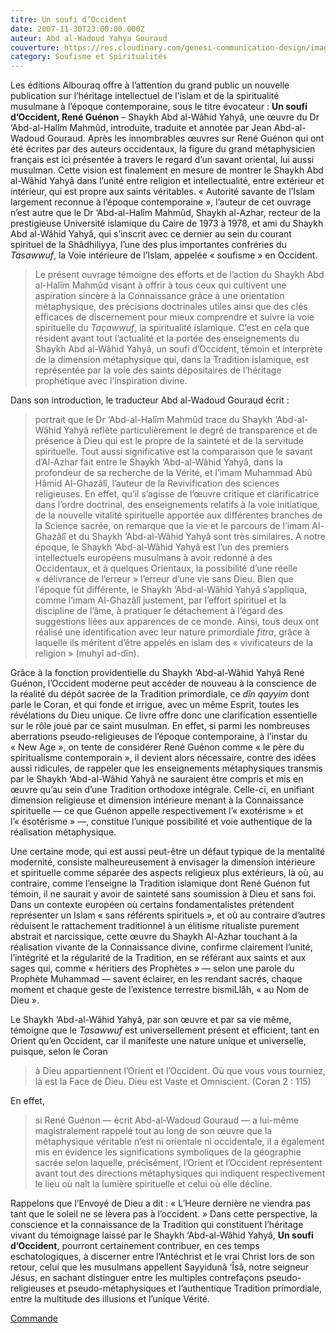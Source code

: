 ```yaml
---
titre: Un soufi d’Occident
date: 2007-11-30T23:00:00.000Z
auteur: Abd al-Wadoud Yahya Gouraud
couverture: https://res.cloudinary.com/genesi-communication-design/image/upload/v1604584952/ihei/couvertures/soufisme-et-spiritualites-1_d2hocs.jpg
category: Soufisme et Spiritualités
---
```

Les éditions Albouraq offre à l’attention du grand public un nouvelle publication sur l’héritage intellectuel de l’islam et de la spiritualité musulmane à l’époque contemporaine, sous le titre évocateur&nbsp;: **Un soufi d’Occident, René Guénon** –&nbsp;Shaykh Abd al-Wâhid Yahyâ, une &oelig;uvre du Dr ‘Abd-al-Halîm Mahmûd, introduite, traduite et annotée par Jean Abd-al-Wadoud Gouraud. Après les innombrables &oelig;uvres sur René Guénon qui ont été écrites par des auteurs occidentaux, la figure du grand métaphysicien français est ici présentée à travers le regard d’un savant oriental, lui aussi musulman. Cette vision est finalement en mesure de montrer le Shaykh Abd al-Wâhid Yahyâ dans l’unité entre religion et intellectualité, entre extérieur et intérieur, qui est propre aux saints véritables. «&nbsp;Autorité savante de l’Islam largement reconnue à l’époque contemporaine&nbsp;», l’auteur de cet ouvrage n’est autre que le Dr ‘Abd-al-Halîm Mahmûd, Shaykh al-Azhar, recteur de la prestigieuse Université islamique du Caire de 1973 à 1978, et ami du Shaykh Abd al-Wâhid Yahyâ, qui s’inscrit avec ce dernier au sein du courant spirituel de la Shâdhiliyya, l’une des plus importantes confréries du *Tasawwuf*, la Voie intérieure de l’Islam, appelée «&nbsp;soufisme&nbsp;» en Occident.

> Le présent ouvrage témoigne des efforts et de l’action du Shaykh Abd al-Halîm Mahmûd visant à offrir à tous ceux qui cultivent une aspiration sincère à la Connaissance grâce à une orientation métaphysique, des précisions doctrinales utiles ainsi que des clés efficaces de discernement pour mieux comprendre et suivre la voie spirituelle du *Taçawwuf*, la spiritualité islamique. C’est en cela que résident avant tout l’actualité et la portée des enseignements du Shaykh Abd al-Wâhid Yahyâ, un soufi d’Occident, témoin et interprète de la dimension métaphysique qui, dans la Tradition islamique, est représentée par la voie des saints dépositaires de l’héritage prophétique avec l’inspiration divine.

Dans son introduction, le traducteur Abd al-Wadoud Gouraud écrit&nbsp;: 

> portrait que le Dr ‘Abd-al-Halîm Mahmûd trace du Shaykh ‘Abd-al-Wâhid Yahyâ reflète particulièrement le degré de transparence et de présence à Dieu qui est le propre de la sainteté et de la servitude spirituelle. Tout aussi significative est la comparaison que le savant d’Al-Azhar fait entre le Shaykh ‘Abd-al-Wâhid Yahyâ, dans la profondeur de sa recherche de la Vérité, et l’imam Muhammad Abû Hâmid Al-Ghazâlî, l’auteur de la Revivification des sciences religieuses. En effet, qu’il s’agisse de l’&oelig;uvre critique et clarificatrice dans l’ordre doctrinal, des enseignements relatifs à la voie initiatique, de la nouvelle vitalité spirituelle apportée aux différentes branches de la Science sacrée, on remarque que la vie et le parcours de l’imam Al-Ghazâlî et du Shaykh ‘Abd-al-Wâhid Yahyâ sont très similaires. A notre époque, le Shaykh ‘Abd-al-Wâhid Yahyâ est l’un des premiers intellectuels européens musulmans à avoir redonné à des Occidentaux, et à quelques Orientaux, la possibilité d’une réelle «&nbsp;délivrance de l’erreur&nbsp;» l’erreur d’une vie sans Dieu. Bien que l’époque fût différente, le Shaykh ‘Abd-al-Wâhid Yahyâ s’appliqua, comme l’imam Al-Ghazâlî justement, par l’effort spirituel et la discipline de l’âme, à pratiquer le détachement à l’égard des suggestions liées aux apparences de ce monde. Ainsi, tous deux ont réalisé une identification avec leur nature primordiale *fitra*, grâce à laquelle ils méritent d’être appelés en islam des «&nbsp;vivificateurs de la religion&nbsp;» (muhyî ad-dîn).

Grâce à la fonction providentielle du Shaykh ‘Abd-al-Wâhid Yahyâ René Guénon, l’Occident moderne peut accéder de nouveau à la conscience de la réalité du dépôt sacrée de la Tradition primordiale, ce *dîn qayyim* dont parle le Coran, et qui fonde et irrigue, avec un même Esprit, toutes les révélations du Dieu unique. Ce livre offre donc une clarification essentielle sur le rôle joué par ce saint musulman. En effet, si parmi les nombreuses aberrations pseudo-religieuses de l’époque contemporaine, à l’instar du «&nbsp;New Age&nbsp;», on tente de considérer René Guénon comme «&nbsp;le père du spiritualisme contemporain&nbsp;», il devient alors nécessaire, contre des idées aussi ridicules, de rappeler que les enseignements métaphysiques transmis par le Shaykh ‘Abd-al-Wâhid Yahyâ ne sauraient être compris et mis en &oelig;uvre qu’au sein d’une Tradition orthodoxe intégrale. Celle-ci, en unifiant dimension religieuse et dimension intérieure menant à la Connaissance spirituelle —&nbsp;ce que Guénon appelle respectivement l’«&nbsp;exotérisme&nbsp;» et l’«&nbsp;ésotérisme&nbsp;»&nbsp;—, constitue l’unique possibilité et voie authentique de la réalisation métaphysique.

Une certaine mode, qui est aussi peut-être un défaut typique de la mentalité modernité, consiste malheureusement à envisager la dimension intérieure et spirituelle comme séparée des aspects religieux plus extérieurs, là où, au contraire, comme l’enseigne la Tradition islamique dont René Guénon fut témoin, il ne saurait y avoir de sainteté sans soumission à Dieu et sans foi. Dans un contexte européen où certains fondamentalistes prétendent représenter un Islam «&nbsp;sans référents spirituels&nbsp;», et où au contraire d’autres réduisent le rattachement traditionnel à un élitisme ritualiste purement abstrait et narcissique, cette &oelig;uvre du Shaykh Al-Azhar touchant à la réalisation vivante de la Connaissance divine, confirme clairement l’unité, l’intégrité et la régularité de la Tradition, en se référant aux saints et aux sages qui, comme «&nbsp;héritiers des Prophètes&nbsp;»&nbsp;— selon une parole du Prophète Muhammad&nbsp;— savent éclairer, en les rendant sacrés, chaque moment et chaque geste de l’existence terrestre bismiLlâh, «&nbsp;au Nom de Dieu&nbsp;».

Le Shaykh ‘Abd-al-Wâhid Yahyâ, par son &oelig;uvre et par sa vie même, témoigne que le *Tasawwuf* est universellement présent et efficient, tant en Orient qu’en Occident, car il manifeste une nature unique et universelle, puisque, selon le Coran

> à Dieu appartiennent l’Orient et l’Occident. Où que vous vous tourniez, là est la Face de Dieu. Dieu est Vaste et Omniscient. (Coran 2&nbsp;: 115)

En effet, 

> si René Guénon —&nbsp;écrit Abd-al-Wadoud Gouraud&nbsp;— a lui-même magistralement rappelé tout au long de son &oelig;uvre que la métaphysique véritable n’est ni orientale ni occidentale, il a également mis en évidence les significations symboliques de la géographie sacrée selon laquelle, précisément, l’Orient et l’Occident représentent avant tout des directions métaphysiques qui indiquent respectivement le lieu où naît la lumière spirituelle et celui où elle décline.

Rappelons que l’Envoyé de Dieu a dit&nbsp;: «&nbsp;L’Heure dernière ne viendra pas tant que le soleil ne se lèvera pas à l’occident.&nbsp;» Dans cette perspective, la conscience et la connaissance de la Tradition qui constituent l’héritage vivant du témoignage laissé par le Shaykh ‘Abd-al-Wâhid Yahyâ, **Un soufi d’Occident**, pourront certainement contribuer, en ces temps eschatologiques, à discerner entre l’Antéchrist et le vrai Christ lors de son retour, celui que les musulmans appellent Sayyidunâ ‘Îsâ, notre seigneur Jésus, en sachant distinguer entre les multiples contrefaçons pseudo-religieuses et pseudo-métaphysiques et l’authentique Tradition primordiale, entre la multitude des illusions et l’unique Vérité.

[Commande](https://www.albouraq.fr/index.php?page=livre.html&idlivre=315)